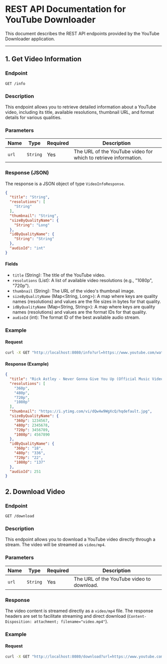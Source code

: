 # REST API Documentation for YouTube Downloader

This document describes the REST API endpoints provided by the YouTube Downloader application.

---

## 1. Get Video Information

### Endpoint

`GET /info`

### Description

This endpoint allows you to retrieve detailed information about a YouTube video, including its title, available resolutions, thumbnail URL, and format details for various qualities.

### Parameters

| Name | Type | Required | Description |
|---|---|---|---|
| `url` | `String` | Yes | The URL of the YouTube video for which to retrieve information. |

### Response (JSON)

The response is a JSON object of type `VideoInfoResponse`.

```json
{
  "title": "String",
  "resolutions": [
    "String"
  ],
  "thumbnail": "String",
  "sizeByQualityName": {
    "String": "Long"
  },
  "idByQualityName": {
    "String": "String"
  },
  "audioId": "int"
}
```

#### Fields

*   `title` (String): The title of the YouTube video.
*   `resolutions` (List<String>): A list of available video resolutions (e.g., "1080p", "720p").
*   `thumbnail` (String): The URL of the video's thumbnail image.
*   `sizeByQualityName` (Map<String, Long>): A map where keys are quality names (resolutions) and values are the file sizes in bytes for that quality.
*   `idByQualityName` (Map<String, String>): A map where keys are quality names (resolutions) and values are the format IDs for that quality.
*   `audioId` (int): The format ID of the best available audio stream.

### Example

#### Request

```bash
curl -X GET "http://localhost:8080/info?url=https://www.youtube.com/watch?v=dQw4w9WgXcQ"
```

#### Response (Example)

```json
{
  "title": "Rick Astley - Never Gonna Give You Up (Official Music Video)",
  "resolutions": [
    "360p",
    "480p",
    "720p",
    "1080p"
  ],
  "thumbnail": "https://i.ytimg.com/vi/dQw4w9WgXcQ/hqdefault.jpg",
  "sizeByQualityName": {
    "360p": 1234567,
    "480p": 2345678,
    "720p": 3456789,
    "1080p": 4567890
  },
  "idByQualityName": {
    "360p": "18",
    "480p": "336",
    "720p": "22",
    "1080p": "137"
  },
  "audioId": 251
}
```

## 2. Download Video

### Endpoint

`GET /download`

### Description

This endpoint allows you to download a YouTube video directly through a stream. The video will be streamed as `video/mp4`.

### Parameters

| Name | Type | Required | Description |
|---|---|---|---|
| `url` | `String` | Yes | The URL of the YouTube video to download. |

### Response

The video content is streamed directly as a `video/mp4` file. The response headers are set to facilitate streaming and direct download (`Content-Disposition: attachment; filename="video.mp4"`).

### Example

#### Request

```bash
curl -X GET "http://localhost:8080/download?url=https://www.youtube.com/watch?v=dQw4w9WgXcQ" -o video.mp4
```
